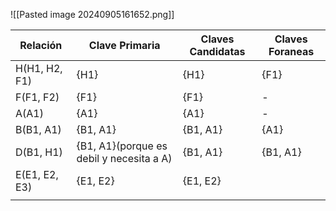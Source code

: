 ![[Pasted image 20240905161652.png]]


| Relación      | Clave Primaria                           | Claves Candidatas | Claves Foraneas |
| ------------- | ---------------------------------------- | ----------------- | --------------- |
| H(H1, H2, F1) | {H1}                                     | {H1}              | {F1}            |
| F(F1, F2)     | {F1}                                     | {F1}              | -               |
| A(A1)         | {A1}                                     | {A1}              | -               |
| B(B1, A1)     | {B1, A1}                                 | {B1, A1}          | {A1}            |
| D(B1, H1)     | {B1, A1}(porque es debil y necesita a A) | {B1, A1}          | {B1, A1}        |
| E(E1, E2, E3) | {E1, E2}                                 | {E1, E2}          |                 |
|               |                                          |                   |                 |

